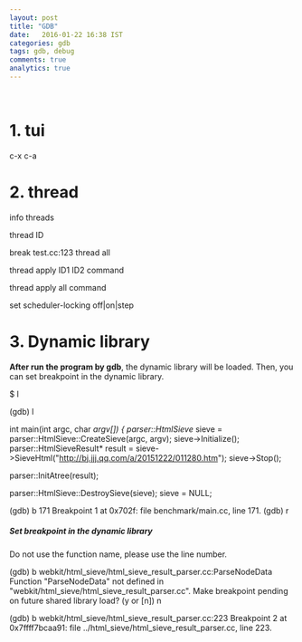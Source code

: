 ```yaml
---
layout: post
title: "GDB"
date:   2016-01-22 16:38 IST
categories: gdb
tags: gdb, debug
comments: true
analytics: true
---
```

<br>

# 1. tui

c-x c-a

# 2. thread


info threads

thread ID

break test.cc:123 thread all

thread apply ID1 ID2 command

thread apply all command

set scheduler-locking off|on|step


# 3. Dynamic library

**After run the program by gdb**, the dynamic library will be loaded. Then, you can set breakpoint in the dynamic library.


$ l

(gdb) l

 int main(int argc, char *argv[]) {
     parser::HtmlSieve* sieve = parser::HtmlSieve::CreateSieve(argc, argv);
       sieve->Initialize();
         parser::HtmlSieveResult* result =
               sieve->SieveHtml("http://bj.jjj.qq.com/a/20151222/011280.htm");
                 sieve->Stop();

   parser::InitAtree(result);

   parser::HtmlSieve::DestroySieve(sieve);
     sieve = NULL;

(gdb) b 171
Breakpoint 1 at 0x702f: file benchmark/main.cc, line 171.
(gdb) r


##### Set breakpoint in the dynamic library

Do not use the function name, please use the line number.


(gdb) b webkit/html_sieve/html_sieve_result_parser.cc:ParseNodeData
Function "ParseNodeData" not defined in "webkit/html_sieve/html_sieve_result_parser.cc".
Make breakpoint pending on future shared library load? (y or [n]) n



(gdb) b webkit/html_sieve/html_sieve_result_parser.cc:223
Breakpoint 2 at 0x7ffff7bcaa91: file ../html_sieve/html_sieve_result_parser.cc, line 223.
